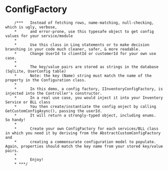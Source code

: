 # ConfigFactory

        /***   Instead of fetching rows, name-matching, null-checking, which is ugly, verbose, 
        *      and error-prone, use this typesafe object to get config values for your service/module
        *      
        *      Use this class in Linq statements or to make decision branching in your code much cleaner, safer, & more readable.
        *      Change UserId to clientId or customerId for your own use case.
        *      
        *      The key/value pairs are stored as strings in the database (SqlLite, UserConfig table)
        *      Note: the key (Name) string must match the name of the property in the Configuration class.
        *
        *      In this demo, a config factory, IInventoryConfigFactory, is injected into the Controller's constructor.
        *      In a real use case, you would inject it into your Inventory Service or BLL class 
        *      You then create/instantiate the config onject by calling GetCustomConfigAsync(), passing the userId. 
        *      It will return a strongly-typed object, including enums.  So handy!
        *      
        *      Create your own ConfigFactory for each services/BLL class in which you need it by deriving from the AbstractCustomConfigFactory and 
        *      creating a commensurate configuration model to populate. Again, properties should match the key name from your stored key/value pairs.
        *      
        *      Enjoy!
        * ***/
